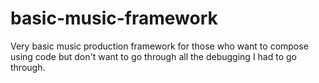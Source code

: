 # basic-music-framework
Very basic music production framework for those who want to compose using code but don't want to go through all the debugging I had to go through. 
